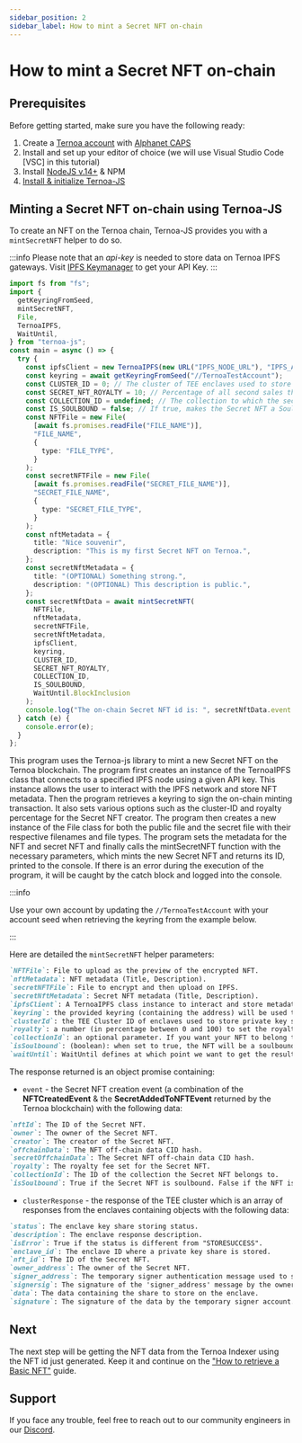 ```yaml
---
sidebar_position: 2
sidebar_label: How to mint a Secret NFT on-chain
---
```


# How to mint a Secret NFT on-chain

## Prerequisites

Before getting started, make sure you have the following ready:

1. Create a [Ternoa account](/for-developers/get-started/create-account) with [Alphanet CAPS](/for-developers/get-started/create-account#step-2-get-some-free-test-caps-tokens)
2. Install and set up your editor of choice (we will use Visual Studio Code [VSC] in this tutorial)
3. Install [NodeJS v.14+](https://nodejs.org/en/download/) & NPM
4. [Install & initialize Ternoa-JS](/for-developers/get-started/install-ternoa-js)

## Minting a Secret NFT on-chain using Ternoa-JS

To create an NFT on the Ternoa chain, Ternoa-JS provides you with a `mintSecretNFT` helper to do so.

:::info
Please note that an _api-key_ is needed to store data on Ternoa IPFS gateways. Visit [IPFS Keymanager](https://ipfs-key-manager-git-dev-ternoa.vercel.app/) to get your API Key.
:::

```typescript showLineNumbers
import fs from "fs";
import {
  getKeyringFromSeed,
  mintSecretNFT,
  File,
  TernoaIPFS,
  WaitUntil,
} from "ternoa-js";
const main = async () => {
  try {
    const ipfsClient = new TernoaIPFS(new URL("IPFS_NODE_URL"), "IPFS_API_KEY");
    const keyring = await getKeyringFromSeed("//TernoaTestAccount");
    const CLUSTER_ID = 0; // The cluster of TEE enclaves used to store private key shares
    const SECRET_NFT_ROYALTY = 10; // Percentage of all second sales that the secret NFT creator will receive - 10%.
    const COLLECTION_ID = undefined; // The collection to which the secret NFT belongs. Optional Parameter: Default is undefined.
    const IS_SOULBOUND = false; // If true, makes the Secret NFT a Soulbound token. The default is false.
    const NFTFile = new File(
      [await fs.promises.readFile("FILE_NAME")],
      "FILE_NAME",
      {
        type: "FILE_TYPE",
      }
    );
    const secretNFTFile = new File(
      [await fs.promises.readFile("SECRET_FILE_NAME")],
      "SECRET_FILE_NAME",
      {
        type: "SECRET_FILE_TYPE",
      }
    );
    const nftMetadata = {
      title: "Nice souvenir",
      description: "This is my first Secret NFT on Ternoa.",
    };
    const secretNftMetadata = {
      title: "(OPTIONAL) Something strong.",
      description: "(OPTIONAL) This description is public.",
    };
    const secretNftData = await mintSecretNFT(
      NFTFile,
      nftMetadata,
      secretNFTFile,
      secretNftMetadata,
      ipfsClient,
      keyring,
      CLUSTER_ID,
      SECRET_NFT_ROYALTY,
      COLLECTION_ID,
      IS_SOULBOUND,
      WaitUntil.BlockInclusion
    );
    console.log("The on-chain Secret NFT id is: ", secretNftData.event.nftId);
  } catch (e) {
    console.error(e);
  }
};
```

This program uses the Ternoa-js library to mint a new Secret NFT on the Ternoa blockchain. The program first creates an instance of the TernoaIPFS class that connects to a specified IPFS node using a given API key. This instance allows the user to interact with the IPFS network and store NFT metadata. Then the program retrieves a keyring to sign the on-chain minting transaction. It also sets various options such as the cluster-ID and royalty percentage for the Secret NFT creator. The program then creates a new instance of the File class for both the public file and the secret file with their respective filenames and file types. The program sets the metadata for the NFT and secret NFT and finally calls the mintSecretNFT function with the necessary parameters, which mints the new Secret NFT and returns its ID, printed to the console. If there is an error during the execution of the program, it will be caught by the catch block and logged into the console.

:::info

Use your own account by updating the `//TernoaTestAccount` with your account seed when retrieving the keyring from the example below.

:::

Here are detailed the `mintSecretNFT` helper parameters:

```markdown
`NFTFile`: File to upload as the preview of the encrypted NFT.
`nftMetadata`: NFT metadata (Title, Description).
`secretNFTFile`: File to encrypt and then upload on IPFS.
`secretNftMetadata`: Secret NFT metadata (Title, Description).
`ipfsClient`: A TernoaIPFS class instance to interact and store metadata on IPFS.
`keyring`: the provided keyring (containing the address) will be used to sign the transaction and pay the execution fee.
`clusterId`: the TEE Cluster ID of enclaves used to store private key shares. The default is 0.
`royalty`: a number (in percentage between 0 and 100) to set the royalties taken by the owner for each NFT sale.
`collectionId`: an optional parameter. If you want your NFT to belong to a collection, add the collection id here otherwise keep it undefined.
`isSoulbound`: (boolean): when set to true, the NFT will be a soulbound NFT. The default is false.
`waitUntil`: WaitUntil defines at which point we want to get the results of the transaction execution: BlockInclusion or BlockFinalization.
```

The response returned is an object promise containing:

- `event` - the Secret NFT creation event (a combination of the **NFTCreatedEvent** & the **SecretAddedToNFTEvent** returned by the Ternoa blockchain) with the following data:

```markdown
`nftId`: The ID of the Secret NFT.
`owner`: The owner of the Secret NFT.
`creator`: The creator of the Secret NFT.
`offchainData`: The NFT off-chain data CID hash.
`secretOffchainData`: The Secret NFT off-chain data CID hash.
`royalty`: The royalty fee set for the Secret NFT.
`collectionId`: The ID of the collection the Secret NFT belongs to.
`isSoulbound`: True if the Secret NFT is soulbound. False if the NFT is not soulbound.
```

- `clusterResponse` - the response of the TEE cluster which is an array of responses from the enclaves containing objects with the following data:

```markdown
`status`: The enclave key share storing status.
`description`: The enclave response description.
`isError`: True if the status is different from "STORESUCCESS".
`enclave_id`: The enclave ID where a private key share is stored.
`nft_id`: The ID of the Secret NFT.
`owner_address`: The owner of the Secret NFT.
`signer_address`: The temporary signer authentication message used to store all private key shares on the enclaves.
`signersig`: The signature of the 'signer_address' message by the owner of the Secret NFT.
`data`: The data containing the share to store on the enclave.
`signature`: The signature of the data by the temporary signer account.
```

## Next

The next step will be getting the NFT data from the Ternoa Indexer using the NFT id just generated. Keep it and continue on the ["How to retrieve a Basic NFT"](/for-developers/guides/NFT/basic-NFT/get-NFT) guide.

## Support

If you face any trouble, feel free to reach out to our community engineers in our [Discord](https://discord.gg/fUmBkPpnRu).
